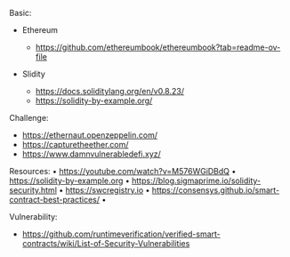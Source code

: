 Basic:
- Ethereum
  - https://github.com/ethereumbook/ethereumbook?tab=readme-ov-file

- Slidity
  - https://docs.soliditylang.org/en/v0.8.23/
  - https://solidity-by-example.org/

Challenge:
- https://ethernaut.openzeppelin.com/
- https://capturetheether.com/
- https://www.damnvulnerabledefi.xyz/

Resources:
• https://youtube.com/watch?v=M576WGiDBdQ
• https://solidity-by-example.org
• https://blog.sigmaprime.io/solidity-security.html
• https://swcregistry.io
• https://consensys.github.io/smart-contract-best-practices/
•

Vulnerability:
- https://github.com/runtimeverification/verified-smart-contracts/wiki/List-of-Security-Vulnerabilities
